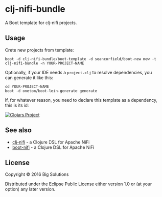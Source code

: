 # clj-nifi-bundle

A Boot template for clj-nifi projects.

## Usage

Crete new projects from template:

`boot -d clj-nifi-bundle/boot-template -d seancorfield/boot-new new -t clj-nifi-bundle -n YOUR-PROJECT-NAME`

Optionally, if your IDE needs a `project.clj` to resolve dependencies, you can generate it like this:


    cd YOUR-PROJECT-NAME
    boot -d onetom/boot-lein-generate generate

If, for whatever reason, you need to declare this template as a dependency, this is its id:

[![Clojars Project](https://img.shields.io/clojars/v/clj-nifi-bundle/boot-template.svg)](https://clojars.org/clj-nifi-bundle/boot-template)

## See also

- [clj-nifi](https:/github.com/big-solutions/clj-nifi) - a Clojure DSL for Apache NiFi
- [boot-nifi](https:/github.com/big-solutions/boot-nifi) - a Clojure DSL for Apache NiFi

## License

Copyright © 2016 Big Solutions

Distributed under the Eclipse Public License either version 1.0 or (at
your option) any later version.
